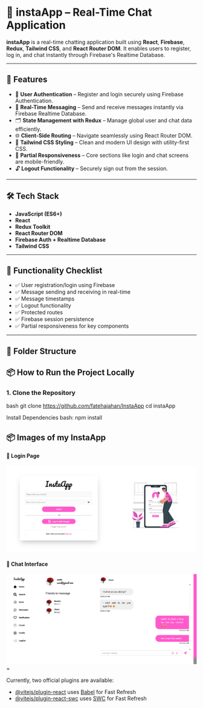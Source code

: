 # 💬 instaApp – Real-Time Chat Application

**instaApp** is a real-time chatting application built using **React**, **Firebase**, **Redux**, **Tailwind CSS**, and **React Router DOM**. It enables users to register, log in, and chat instantly through Firebase's Realtime Database.

---

## 🚀 Features

- 🔐 **User Authentication** – Register and login securely using Firebase Authentication.
- 💬 **Real-Time Messaging** – Send and receive messages instantly via Firebase Realtime Database.
- 🗂️ **State Management with Redux** – Manage global user and chat data efficiently.
- 🌐 **Client-Side Routing** – Navigate seamlessly using React Router DOM.
- 🎨 **Tailwind CSS Styling** – Clean and modern UI design with utility-first CSS.
- 📱 **Partial Responsiveness** – Core sections like login and chat screens are mobile-friendly.
- 🔓 **Logout Functionality** – Securely sign out from the session.

---

## 🛠️ Tech Stack

- **JavaScript (ES6+)**
- **React**
- **Redux Toolkit**
- **React Router DOM**
- **Firebase Auth + Realtime Database**
- **Tailwind CSS**

---

## 🧪 Functionality Checklist

- ✅ User registration/login using Firebase
- ✅ Message sending and receiving in real-time
- ✅ Message timestamps
- ✅ Logout functionality
- ✅ Protected routes
- ✅ Firebase session persistence
- ✅ Partial responsiveness for key components

---



## 📁 Folder Structure

## 📦 How to Run the Project Locally

### 1. Clone the Repository
bash
git clone https://github.com/fatehajahan/InstaApp
cd instaApp

Install Dependencies
bash: 
npm install

## 📦 Images of my InstaApp
#### 🔐 Login Page
![alt text](image.png)

#### 💬 Chat Interface
![alt text](image-1.png)=

Currently, two official plugins are available:

- [@vitejs/plugin-react](https://github.com/vitejs/vite-plugin-react/blob/main/packages/plugin-react/README.md) uses [Babel](https://babeljs.io/) for Fast Refresh
- [@vitejs/plugin-react-swc](https://github.com/vitejs/vite-plugin-react-swc) uses [SWC](https://swc.rs/) for Fast Refresh
